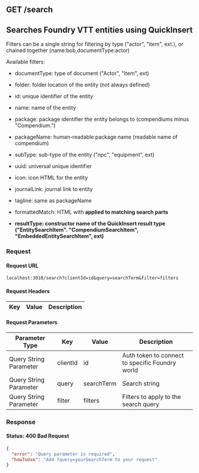 ## **GET** /search

## Searches Foundry VTT entities using QuickInsert

Filters can be a single string for filtering by type ("actor", "item", ext.), or chained together (name:bob,documentType:actor)

Available filters:

- documentType: type of document ("Actor", "Item", ext)
    
- folder: folder location of the entity (not always defined)
    
- id: unique identifier of the entity
    
- name: name of the entity
    
- package: package identifier the entity belongs to (compendiums minus "Compendium.")
    
- packageName: human-readable package name (readable name of compendium)
    
- subType: sub-type of the entity ("npc", "equipment", ext)
    
- uuid: universal unique identifier
    
- icon: icon HTML for the entity
    
- journalLink: journal link to entity
    
- tagline: same as packageName
    
- formattedMatch: HTML with **applied to matching search parts**
    
- **resultType: constructor name of the QuickInsert result type ("EntitySearchItem". "CompendiumSearchItem", "EmbeddedEntitySearchItem", ext)**

### Request

#### Request URL

```
localhost:3010/search?clientId=id&query=searchTerm&filter=filters
```

#### Request Headers

| Key | Value | Description |
| --- | ----- | ----------- |

#### Request Parameters

| Parameter Type | Key | Value | Description |
| -------------- | --- | ----- | ----------- |
| Query String Parameter | clientId | id | Auth token to connect to specific Foundry world |
| Query String Parameter | query | searchTerm | Search string |
| Query String Parameter | filter | filters | Filters to apply to the search query |

### Response

#### Status: 400 Bad Request

```json
{
  "error": "Query parameter is required",
  "howToUse": "Add ?query=yourSearchTerm to your request"
}
```


